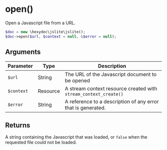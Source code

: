 # open()

Open a Javascript file from a URL.

```php
$doc = new \hexydec\jslite\jslite();
$doc->open($url, $context = null, &$error = null);
```

## Arguments

| Parameter	| Type		| Description 														|
|-----------|-----------|-------------------------------------------------------------------|
| `$url`	| String 	| The URL of the Javascript document to be opened					|
| `$context`| Resource 	| A stream context resource created with `stream_context_create()`	|
| `$error`	| String	| A reference to a description of any error that is generated.		|

## Returns

A string containing the Javascript that was loaded, or `false` when the requested file could not be loaded.

